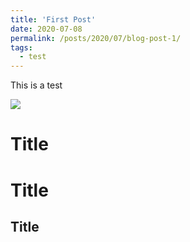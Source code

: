 ```yaml
---
title: 'First Post'
date: 2020-07-08
permalink: /posts/2020/07/blog-post-1/
tags:
  - test
---
```


This is a test

![](/images/image-alignment-150x150.jpg)

Title
======

Title
======

Title
------